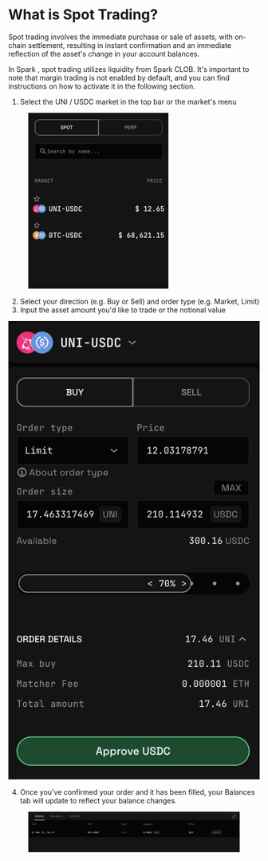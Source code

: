 # What is Spot Trading?

Spot trading involves the immediate purchase or sale of assets, with on-chain settlement, resulting in instant confirmation and an immediate reflection of the asset's change in your account balances.&#x20;

In Spark , spot trading utilizes liquidity from Spark CLOB. It's important to note that margin trading is not enabled by default, and you can find instructions on how to activate it in the following section.&#x20;

1. Select the UNI / USDC market in the top bar or the market's menu

<figure><img src="../../.gitbook/assets/image (3).png" alt="" width="281"><figcaption></figcaption></figure>

2. Select your direction (e.g. Buy or Sell) and order type (e.g. Market, Limit)&#x20;
3. Input the asset amount you'd like to trade or the notional value

&#x20;![](<../../.gitbook/assets/image (4).png>)

4. Once you've confirmed your order and it has been filled, your Balances tab will update to reflect your balance changes.&#x20;

<figure><img src="../../.gitbook/assets/image (5).png" alt=""><figcaption></figcaption></figure>

